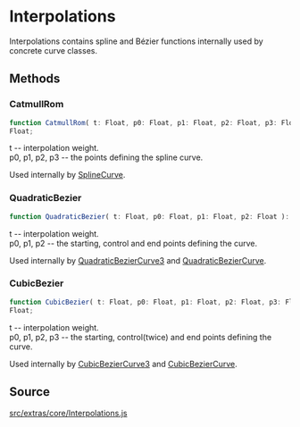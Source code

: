 # Interpolations

Interpolations contains spline and Bézier functions internally used by
concrete curve classes.

## Methods

### CatmullRom

  
  
```ts  
function CatmullRom( t: Float, p0: Float, p1: Float, p2: Float, p3: Float ):
Float;  
```  

t -- interpolation weight.  
p0, p1, p2, p3 -- the points defining the spline curve.  
  
Used internally by [SplineCurve](en\extras\curves\SplineCurve.html).

### QuadraticBezier

  
  
```ts  
function QuadraticBezier( t: Float, p0: Float, p1: Float, p2: Float ): Float;  
```  

t -- interpolation weight.  
p0, p1, p2 -- the starting, control and end points defining the curve.  
  
Used internally by
[QuadraticBezierCurve3](en\extras\curves\QuadraticBezierCurve3.html) and
[QuadraticBezierCurve](en\extras\curves\QuadraticBezierCurve.html).

### CubicBezier

  
  
```ts  
function CubicBezier( t: Float, p0: Float, p1: Float, p2: Float, p3: Float ):
Float;  
```  

t -- interpolation weight.  
p0, p1, p2, p3 -- the starting, control(twice) and end points defining the
curve.  
  
Used internally by
[CubicBezierCurve3](en\extras\curves\CubicBezierCurve3.html) and
[CubicBezierCurve](en\extras\curves\CubicBezierCurve.html).

## Source

<a
href="https://github.com/mrdoob/three.js/blob/master/src/extras/core/Interpolations.js">src/extras/core/Interpolations.js</a>

